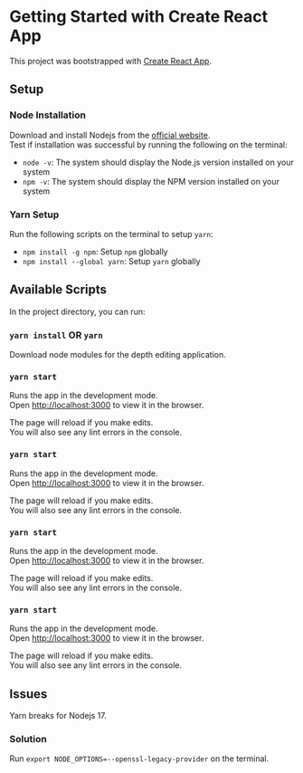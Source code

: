 # Getting Started with Create React App

This project was bootstrapped with [Create React App](https://github.com/facebook/create-react-app).

## Setup

### Node Installation

Download and install Nodejs from the [official website](https://nodejs.org/en/download/).
<br>
Test if installation was successful by running the following on the terminal:

- `node -v`: The system should display the Node.js version installed on your system
- `npm -v`: The system should display the NPM version installed on your system

### Yarn Setup

Run the following scripts on the terminal to setup `yarn`:

- `npm install -g npm`: Setup `npm` globally
- `npm install --global yarn`: Setup `yarn` globally

## Available Scripts

In the project directory, you can run:

### `yarn install` OR `yarn`

Download node modules for the depth editing application.

### `yarn start`

Runs the app in the development mode.\
Open [http://localhost:3000](http://localhost:3000) to view it in the browser.

The page will reload if you make edits.\
You will also see any lint errors in the console.

### `yarn start`

Runs the app in the development mode.\
Open [http://localhost:3000](http://localhost:3000) to view it in the browser.

The page will reload if you make edits.\
You will also see any lint errors in the console.

### `yarn start`

Runs the app in the development mode.\
Open [http://localhost:3000](http://localhost:3000) to view it in the browser.

The page will reload if you make edits.\
You will also see any lint errors in the console.

### `yarn start`

Runs the app in the development mode.\
Open [http://localhost:3000](http://localhost:3000) to view it in the browser.

The page will reload if you make edits.\
You will also see any lint errors in the console.

## Issues

Yarn breaks for Nodejs 17.

### Solution

Run `export NODE_OPTIONS=--openssl-legacy-provider` on the terminal.
